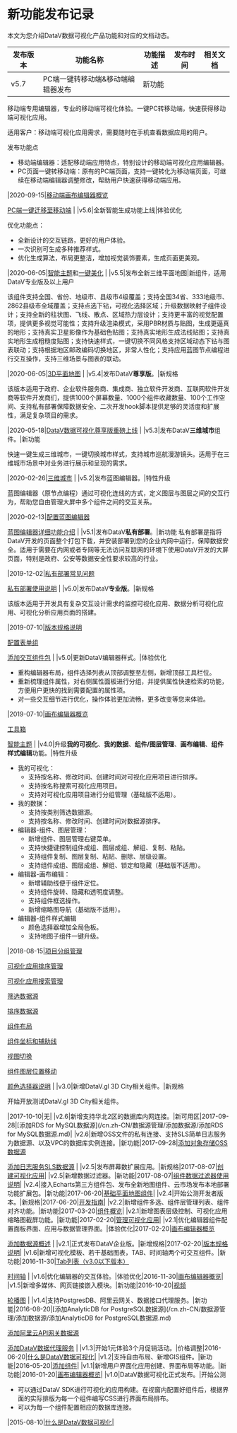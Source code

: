 # 新功能发布记录

本文为您介绍DataV数据可视化产品功能和对应的文档动态。

|发布版本|功能名称|功能描述|发布时间|相关文档|
|----|----|----|----|----|
|v5.7|PC端一键转移动端&移动端编辑器发布|新功能

移动端专用编辑器，专业的移动端可视化体验。一键PC转移动端，快速获得移动端可视化应用。

适用客户：移动端可视化应用需求，需要随时在手机查看数据应用的用户。

发布功能点

-   移动端编辑器：适配移动端应用特点，特别设计的移动端可视化应用编辑器。
-   PC页面一键转移动端：原有的PC端页面，支持一键转化为移动端页面，可继续在移动端编辑器调整修改，帮助用户快速获得移动端应用。

|2020-09-15|[移动端画布编辑器概览](https://help.aliyun.com/document_detail/183777.html?spm=a2c4g.11186623.6.622.57a51e6fmtivEQ)

[PC端一键迁移至移动端](/cn.zh-CN/PC端画布编辑器管理/PC端一键迁移至移动端.md) |
|v5.6|全新智能生成功能上线|体验优化

优化功能点：

-   全新设计的交互链路，更好的用户体验。
-   一次识别可生成多种推荐样式。
-   优化生成算法，布局更整洁，增加视觉装饰要素，生成页面更美观。

|2020-06-05|[智能主题](https://help.aliyun.com/document_detail/138947.html?spm=a2c4g.11186623.6.614.63b338a15PKgoZ)和[一键美化](https://help.aliyun.com/document_detail/162765.html?spm=a2c4g.11186623.6.615.39782718XFP7pw) |
|v5.5|发布全新三维平面地图|新组件，适用DataV专业版及以上用户

该组件支持全国、省份、地级市、县级市4级覆盖；支持全国34省、333地级市、2862县级市全域覆盖；支持点选下钻，可视化选择区域；升级数据映射子组件设计；支持全新的柱状图、飞线、散点、区域热力层设计；支持更丰富的视觉配置项，提供更多视觉可能性；支持升级渲染模式，采用PBR材质与贴图，生成更逼真的地形；支持真实卫星影像作为基础色贴图；支持真实地形生成法线贴图；支持真实地形生成粗糙度贴图；支持快速样式，一键切换不同风格支持区域动态下钻与图表联动；支持根据地区邮政编码切换地区，非常人性化；支持应用蓝图节点编程进行交互操作，支持三维场景与图表的联动。

|2020-06-05|[3D平面地图](https://help.aliyun.com/document_detail/170381.html?spm=a2c4g.11186623.6.837.4d124b32CZKWw2) |
|v5.4|发布DataV**尊享版**。|新规格

该版本适用于政府、企业软件服务商、集成商、独立软件开发商、互联网软件开发商等软件开发商们，提供1000个屏幕数量、1000个组件收藏数量、100个工作空间、支持私有部署保障数据安全、二次开发hook脚本提供足够的灵活度和扩展性，满足复杂项目的需求。

|2020-05-18|[DataV数据可视化尊享版重磅上线](https://www.aliyun.com/activity/intelligent/markets/aliyun/act/datavproversion-copy?spm=5176.12418109.pc-particulars-shares2.1.4b3029b3NHmJxh) |
|v5.3|发布DataV**三维城市**组件。|新功能

快速一键生成三维城市，一键切换城市样式，支持城市巡航漫游镜头。适用于在三维城市场景中对业务进行展示和呈现的需求。

|2020-02-26|[三维城市](/cn.zh-CN/组件指南/三维城市/地图容器.md) |
|v5.2|发布蓝图编辑器。|特性升级

蓝图编辑器（原节点编程）通过可视化连线的方式，定义图层与图层之间的交互行为，帮助您自由管理大屏中多个组件之间的交互关系。

|2020-02-13|[配置蓝图编辑器](/cn.zh-CN/蓝图编辑器使用说明/配置蓝图编辑器.md)

[蓝图编辑器详细功能介绍](/cn.zh-CN/蓝图编辑器使用说明/蓝图编辑器详细功能介绍.md) |
|v5.1|发布DataV**私有部署**。|新功能 私有部署是指将DataV开发的页面整个打包下载，并安装部署到您的企业内网中运行，保障数据安全。适用于需要在内网或者专网等无法访问互联网的环境下使用DataV开发的大屏页面，特别是政府、公安等数据安全性要求较高的行业。

|2019-12-02|[私有部署常见问题](/cn.zh-CN/常见问题/私有部署常见问题.md)

[私有部署使用说明](/cn.zh-CN/进阶技巧/私有部署使用说明.md) |
|v5.0|发布DataV**专业版**。|新规格

该版本适用于开发具有复杂交互设计需求的监控可视化应用、数据分析可视化应用、可视化分析应用页面的搭建。

|2019-07-10|[版本规格说明](/cn.zh-CN/产品简介/版本规格说明.md)

[配置表单组](/cn.zh-CN/蓝图编辑器使用说明/配置表单组.md)

[添加交互组件包](/cn.zh-CN/组件指南/高级交互/添加交互组件包.md) |
|v5.0|更新DataV编辑器样式。|体验优化

-   重构编辑器布局，组件选择列表从顶部调整至左侧，新增顶部工具栏位。
-   重新梳理组件属性，对右侧属性面板进行分组，并提供属性快速检索的功能，方便用户更快的找到需要配置的属性项。
-   对一些交互细节进行优化，操作体验更加流畅，更多改变等您来体验。

|2019-07-10|[画布编辑器概览](/cn.zh-CN/PC端画布编辑器管理/画布编辑器概览.md)

[工具箱](/cn.zh-CN/PC端画布编辑器管理/工具栏/滤镜配置.md)

[智能主题](/cn.zh-CN/PC端画布编辑器管理/美化工具箱/智能主题.md) |
|v4.0|升级**我的可视化**、**我的数据**、**组件/图层管理**、**画布编辑**、**组件样式编辑**功能。|特性升级

-   我的可视化：
    -   支持按名称、修改时间、创建时间对可视化应用项目进行排序。
    -   支持按名称搜索可视化应用项目。
    -   支持对可视化应用项目进行分组管理（基础版不适用）。
-   我的数据：
    -   支持按类别筛选数据源。
    -   支持按名称、修改时间、创建时间对数据源排序。
-   编辑器-组件、图层管理：
    -   新增组件、图层管理右键菜单。
    -   支持快捷键控制组件成组、图层成组、解组、复制、粘贴。
    -   支持组件复制、图层复制、粘贴、删除、层级设置。
    -   支持组件成组、图层成组、解组、锁定和隐藏（基础版不适用）。
-   编辑器-画布编辑：
    -   新增辅助线便于组件定位。
    -   支持组件旋转、隐藏和透明度调整。
    -   支持组件框选操作。
    -   新增缩略图导航（基础版不适用）。
-   编辑器-组件样式编辑
    -   颜色选择器增加全局色板。
    -   支持地图子组件一键升级。

|2018-08-15|[项目分组管理](/cn.zh-CN/控制台介绍/项目分组管理.md)

[可视化应用排序管理](/cn.zh-CN/控制台介绍/可视化应用排序管理.md)

[可视化应用搜索管理](/cn.zh-CN/控制台介绍/可视化应用搜索管理.md)

[筛选数据源](/cn.zh-CN/数据源管理/筛选数据源.md)

[排序数据源](/cn.zh-CN/数据源管理/排序数据源.md)

[组件布局](/cn.zh-CN/PC端画布编辑器管理/画布编辑/组件布局.md)

[组件坐标和辅助线](/cn.zh-CN/PC端画布编辑器管理/画布编辑/组件坐标和辅助线.md)

[视图切换](/cn.zh-CN/PC端画布编辑器管理/图层管理/视图切换.md)

[组件图层位置移动](/cn.zh-CN/PC端画布编辑器管理/图层管理/组件图层位置移动.md)

[颜色选择器说明](/cn.zh-CN/组件指南/配置项说明.md) |
|v3.0|新增DataV.gl 3D City相关组件。|新规格

开始开放测试DataV.gl 3D City相关组件。

|2017-10-10|无|
|v2.6|新增支持华北2区的数据库内网连接。|新可用区|2017-09-28|[添加RDS for MySQL数据源](/cn.zh-CN/数据源管理/添加数据源/添加RDS for MySQL数据源.md)|
|v2.6|新增OSS文件的私有连接、支持SLS简单日志服务为数据源、以及VPC的数据库实例连接。|新功能|2017-09-28|[添加对象存储OSS数据源](/cn.zh-CN/数据源管理/添加数据源/添加对象存储OSS数据源.md)

[添加日志服务SLS数据源](/cn.zh-CN/数据源管理/添加数据源/添加日志服务SLS数据源.md) |
|v2.5|发布屏幕数扩展应用。|新规格|2017-08-07|[创建可视化应用](/cn.zh-CN/可视化应用管理/使用模板创建PC端可视化应用.md)|
|v2.5|新增数据过滤器。|新功能|2017-08-07|[组件数据过滤器使用说明](/cn.zh-CN/组件管理/组件数据过滤器使用说明/使用方法.md)|
|v2.4|接入Echarts第三方组件包、发布全新地图组件、云市场发布本地部署功能扩展包。|新功能|2017-06-20|[基础平面地图组件](/cn.zh-CN/组件指南/基础平面地图组件/地图数据格式.md)|
|v2.4|开始公测开发者版本。|新规格|2017-06-20|[开发指南](/cn.zh-CN/开发指南/快速开始.md)|
|v2.2|新增组件多选、组件层管理列表、组件对齐功能。|新功能|2017-03-20|[组件概览](/cn.zh-CN/组件管理/组件概览.md)|
|v2.1|新增图表层级控制、可视化应用缩略图截屏功能。|新功能|2017-02-20|[管理可视化应用](/cn.zh-CN/可视化应用管理/使用模板创建PC端可视化应用.md)|
|v2.1|优化编辑器组件配置面板界面、应用与数据管理界面。|体验优化|2017-02-20|[画布编辑器概览](/cn.zh-CN/PC端画布编辑器管理/画布编辑器概览.md)

[添加数据源概述](/cn.zh-CN/数据源管理/添加数据源/添加数据源概述.md) |
|v2.1|正式发布DataV企业版。|新增规格|2017-02-20|[版本规格说明](/cn.zh-CN/产品简介/版本规格说明.md)|
|v1.6|新增可视化模板、若干基础图表，TAB、时间轴两个可交互组件。|新功能|2016-11-30|[Tab列表（v3.0以下版本）](/cn.zh-CN/组件指南/基础交互/Tab列表.md)

[时间轴](/cn.zh-CN/组件指南/基础交互/时间轴.md) |
|v1.6|优化编辑器的交互体验。|体验优化|2016-11-30|[画布编辑器概览](/cn.zh-CN/PC端画布编辑器管理/画布编辑器概览.md)|
|v1.5|新增多媒体、网页链接嵌入模块。|新功能|2016-10-20|[视频](/cn.zh-CN/组件指南/媒体/视频.md)

[轮播图](/cn.zh-CN/组件指南/媒体/轮播图.md) |
|v1.4|支持PostgresDB、阿里云网关、数据接口代理服务。|新功能|2016-08-20|[添加AnalyticDB for PostgreSQL数据源](/cn.zh-CN/数据源管理/添加数据源/添加AnalyticDB for PostgreSQL数据源.md)

[添加阿里云API网关数据源](/cn.zh-CN/数据源管理/添加数据源/添加阿里云API网关数据源.md)

[添加DataV数据代理服务](/cn.zh-CN/数据源管理/添加数据源/添加DataV数据代理服务.md) |
|v1.3|开始1元体验3个月促销活动。|价格调整|2016-06-20|[什么是DataV数据可视化](/cn.zh-CN/产品简介/什么是DataV数据可视化.md)|
|v1.2|支持自由布局、新增GIS组件。|新功能|2016-05-20|[添加组件](/cn.zh-CN/组件管理/添加组件.md)|
|v1.1|新增用户界面化应用创建、界面布局等功能。|新功能|2016-01-20|[画布编辑器概览](/cn.zh-CN/PC端画布编辑器管理/画布编辑器概览.md)|
|v1.0|DataV数据可视化正式发布。|开始公测

-   可以通过DataV SDK进行可视化的应用构建。在视窗内配置好组件后，根据界面的实际排版为每一个组件编写CSS进行界面布局排布。
-   可以为每一个组件配置相应的数据库连接。

|2015-08-10|[什么是DataV数据可视化](/cn.zh-CN/产品简介/什么是DataV数据可视化.md)|

